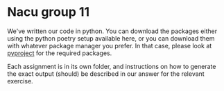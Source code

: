# Nacu group 11
We've written our code in python. You can download the packages either
using the python poetry setup available here, or you can download them
with whatever package manager you prefer. In that case, please look at
[pyproject](pyproject.toml) for the required packages.

Each assignment is in its own folder, and instructions on how to generate
the exact output (should) be described in our answer for the relevant
exercise.
